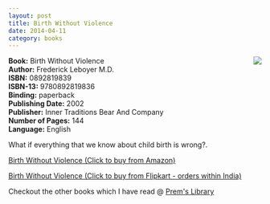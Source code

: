 ```yaml
---
layout: post
title: Birth Without Violence
date: 2014-04-11
category: books
---
```


<img style="clear: right; float: right; margin-bottom: 1em; margin-left: 1em;" 
src="{{site.img-url}}/birth-without-violence-frederick-leboyer.jpg"/>   

**Book:** Birth Without Violence  
**Author:** Frederick Leboyer M.D.  
**ISBN:** 0892819839  
**ISBN-13:** 9780892819836  
**Binding:** paperback  
**Publishing Date:** 2002  
**Publisher:** Inner Traditions Bear And Company  
**Number of Pages:** 144  
**Language:** English  

What if everything that we know about child birth is wrong?.

[Birth Without Violence (Click to buy from Amazon)](http://www.amazon.com/gp/product/1594772975/ref=as_li_qf_sp_asin_tl?ie=UTF8&camp=1789&creative=9325&creativeASIN=1594772975&linkCode=as2&tag=booiverea-20)  
  
[Birth Without Violence (Click to buy from Flipkart - orders within India)](http://www.flipkart.com/birth-without-violence-revised-classic/p/itmdyywyjktabstm?pid=9780892819836&affid=INPremkblo)  

Checkout the other books which I have read @ [Prem's Library]({{site.url}}/books/)  

  
